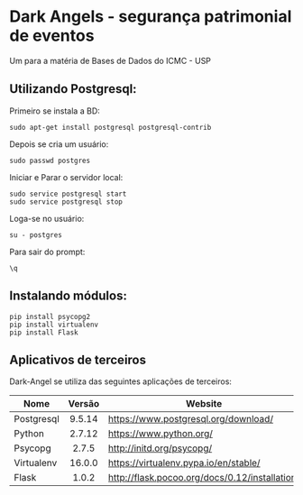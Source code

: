 # Dark Angels - segurança patrimonial de eventos
Um para a matéria de Bases de Dados do ICMC - USP

Utilizando Postgresql:
------
Primeiro se instala a BD:
```
sudo apt-get install postgresql postgresql-contrib
```
Depois se cria um usuário:
```
sudo passwd postgres
```
Iniciar e Parar o servidor local:
```
sudo service postgresql start
sudo service postgresql stop
```
Loga-se no usuário:
```
su - postgres
```
Para sair do prompt:
```
\q
```
Instalando módulos:
--------
```
pip install psycopg2
pip install virtualenv
pip install Flask
```
Aplicativos de terceiros
----------------

Dark-Angel se utiliza das seguintes aplicações de terceiros:

|Nome            |Versão       |Website                 |
|----------------|:-----------:|------------------------|
|Postgresql      |9.5.14       |https://www.postgresql.org/download/|
|Python          |2.7.12       |https://www.python.org/|
|Psycopg         |2.7.5        |http://initd.org/psycopg/|
|Virtualenv      |16.0.0       |https://virtualenv.pypa.io/en/stable/|
|Flask           |1.0.2        |http://flask.pocoo.org/docs/0.12/installation/|
